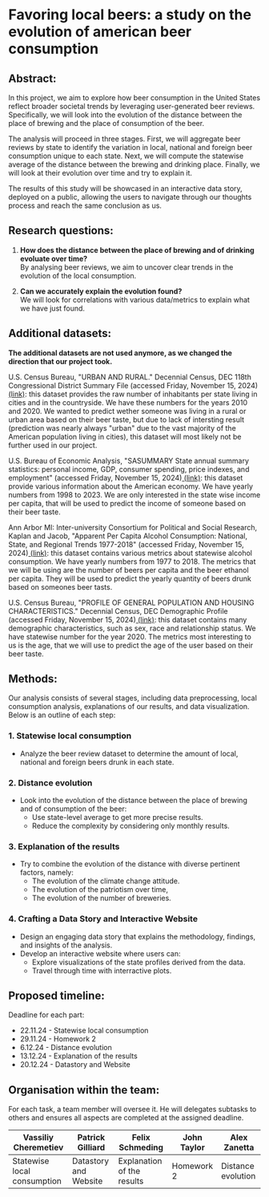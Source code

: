 # Favoring local beers: a study on the evolution of american beer consumption
## Abstract: 
In this project, we aim to explore how beer consumption in the United States reflect broader societal trends by leveraging user-generated beer reviews. Specifically, we will look into the evolution of the distance between the place of brewing and the place of consumption of the beer.

The analysis will proceed in three stages. First, we will aggregate beer reviews by state to identify the variation in local, national and foreign beer consumption unique to each state. Next, we will compute the statewise average of the distance between the brewing and drinking place. Finally, we will look at their evolution over time and try to explain it.

The results of this study will be showcased in an interactive data story, deployed on a public, allowing the users to navigate through our thoughts process and reach the same conclusion as us.

## Research questions:
1. **How does the distance between the place of brewing and of drinking evoluate over time?**  
   By analysing beer reviews, we aim to uncover clear trends in the evolution of the local consumption.

2. **Can we accurately explain the evolution found?**  
   We will look for correlations with various data/metrics to explain what we have just found.

## Additional datasets:
**The additional datasets are not used anymore, as we changed the direction that our project took.**

U.S. Census Bureau, "URBAN AND RURAL." Decennial Census, DEC 118th Congressional District Summary File (accessed Friday, November 15, 2024)[ (link)](https://data.census.gov/table/DECENNIALCD1182020.H2?q=rural): this dataset provides the raw number of inhabitants per state living in cities and in the countryside. We have these numbers for the years 2010 and 2020. We wanted to predict wether someone was living in a rural or urban area based on their beer taste, but due to lack of intersting result (prediction was nearly always "urban" due to the vast majority of the American population living in cities), this dataset will most likely not be further used in our project.

U.S. Bureau of Economic Analysis, "SASUMMARY State annual summary statistics: personal income, GDP, consumer spending, price indexes, and employment" (accessed Friday, November 15, 2024)[ (link)](https://apps.bea.gov/itable/?ReqID=70&step=1#eyJhcHBpZCI6NzAsInN0ZXBzIjpbMSwyOSwyNSwzMSwyNiwyNywzMF0sImRhdGEiOltbIlRhYmxlSWQiLCI2MDAiXSxbIk1ham9yX0FyZWEiLCIwIl0sWyJTdGF0ZSIsWyIwIl1dLFsiQXJlYSIsWyJYWCJdXSxbIlN0YXRpc3RpYyIsWyItMSJdXSxbIlVuaXRfb2ZfbWVhc3VyZSIsIkxldmVscyJdLFsiWWVhciIsWyItMSJdXSxbIlllYXJCZWdpbiIsIi0xIl0sWyJZZWFyX0VuZCIsIi0xIl1dfQ==): this dataset provide various information about the American economy. We have yearly numbers from 1998 to 2023. We are only interested in the state wise income per capita, that will be used to predict the income of someone based on their beer taste.

Ann Arbor MI: Inter-university Consortium for Political and Social Research, Kaplan and Jacob, "Apparent Per Capita Alcohol Consumption: National, State, and Regional Trends 1977-2018" (accessed Friday, November 15, 2024)[ (link)](https://doi.org/10.3886/E105583V5-82040): this dataset contains various metrics about statewise alcohol consumption. We have yearly numbers from 1977 to 2018. The metrics that we will be using are the number of beers per capita and the beer ethanol per capita. They will be used to predict the yearly quantity of beers drunk based on someones beer tasts.

U.S. Census Bureau, "PROFILE OF GENERAL POPULATION AND HOUSING CHARACTERISTICS." Decennial Census, DEC Demographic Profile (accessed Friday, November 15, 2024)[ (link)](https://data.census.gov/table/DECENNIALDP2020.DP1?q=decenial%20census&g=010XX00US$0400000_9500000US5699999): this dataset contains many demographic characteristics, such as sex, race and relationship status. We have statewise number for the year 2020. The metrics most interesting to us is the age, that we will use to predict the age of the user based on their beer taste.


## Methods:

Our analysis consists of several stages, including data preprocessing, local consumption analysis, explanations of our results, and data visualization. Below is an outline of each step:

### 1. Statewise local consumption
- Analyze the beer review dataset to determine the amount of local, national and foreign beers drunk in each state.

### 2. Distance evolution
- Look into the evolution of the distance between the place of brewing and of consumption of the beer: 
  - Use state-level average to get more precise results.
  - Reduce the complexity by considering only monthly results.

### 3. Explanation of the results
- Try to combine the evolution of the distance with diverse pertinent factors, namely:
   - The evolution of the climate change attitude.
   - The evolution of the patriotism over time,
   - The evolution of the number of breweries.

### 4. Crafting a Data Story and Interactive Website
- Design an engaging data story that explains the methodology, findings, and insights of the analysis.
- Develop an interactive website where users can:
  - Explore visualizations of the state profiles derived from the data.
  - Travel through time with interractive plots.


## Proposed timeline:
Deadline for each part:
- 22.11.24 - Statewise local consumption
- 29.11.24 - Homework 2
- 6.12.24 - Distance evolution
- 13.12.24 - Explanation of the results
- 20.12.24 - Datastory and Website
  
## Organisation within the team:

For each task, a team member will oversee it. He will delegates subtasks to others and ensures all aspects are completed at the assigned deadline.

| Vassiliy Cheremetiev        | Patrick Gilliard      | Felix Schmeding            | John Taylor | Alex Zanetta            |
|-----------------------------|-----------------------|----------------------------|-------------|-------------------|
| Statewise local consumption | Datastory and Website | Explanation of the results | Homework 2  | Distance evolution |
